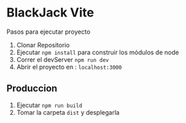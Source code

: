 # BlackJack Vite

Pasos para ejecutar proyecto

1. Clonar Repositorio
2. Ejecutar ```npm install``` para construir los módulos de node
3. Correr el devServer ```npm run dev```
4. Abrir el proyecto en : ```localhost:3000```


## Produccion

1. Ejecutar  ```npm run build```
2. Tomar la carpeta ```dist``` y desplegarla  